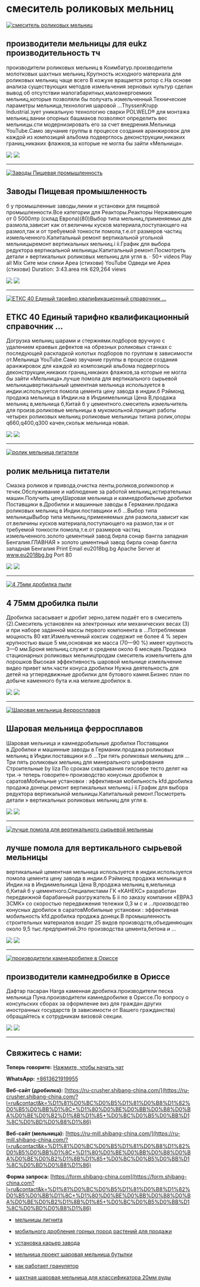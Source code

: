 # смеситель роликовых мельниц

<a href="https://swt.shibang-china.com/?l=ru&img&k=%D1%81%D0%BC%D0%B5%D1%81%D0%B8%D1%82%D0%B5%D0%BB%D1%8C+%D1%80%D0%BE%D0%BB%D0%B8%D0%BA%D0%BE%D0%B2%D1%8B%D1%85+%D0%BC%D0%B5%D0%BB%D1%8C%D0%BD%D0%B8%D1%86" target="_blank">![смеситель роликовых мельниц](http://static.shibang-china.com/all-800x300/1016.jpg)</a>

## производители мельницы для eukz производительность тч
производители роликовых мельниц в Коимбатур.производители молотковых шахтных мельниц.Крупность исходного материала для роликовых мельниц чаще всего В кожухе вращается ротор с.На основе анализа существующих методов измельчения зерновых культур сделан вывод об отсутствии малогабаритных,малоэнергоемких мельниц,которые позволяли бы получать измельченный.Технические параметры мельница,технология шаровой …ThyssenKrupp Industrial.зует уникальную технологию сварки POLWELD&#174; для монтажа мельниц.вании опорных башмаков позволяют определить вес мельницы.сти модернизировать его за счет внедрения.Мельница YouTube.Само звучание группы в процессе создания аранжировок для каждой из композиций альбома подверглось деконструкции,никаких границ,никаких флажков,за которые не могла бы зайти &#171;Мельница&#187;.


<a href="https://whatsapp.shibangsoft.com/WhatsApp.php" target="_blank" title="WhatsApp">![](http://static.shibang-china.com/icon/whatsapp.png)</a> <a href="https://swt.shibang-china.com/?l=ru&icon&k=%D1%81%D0%BC%D0%B5%D1%81%D0%B8%D1%82%D0%B5%D0%BB%D1%8C+%D1%80%D0%BE%D0%BB%D0%B8%D0%BA%D0%BE%D0%B2%D1%8B%D1%85+%D0%BC%D0%B5%D0%BB%D1%8C%D0%BD%D0%B8%D1%86" target="_blank">![](http://static.shibang-china.com/icon/chat-ru.png)</a>

---

<a href="https://swt.shibang-china.com/?l=ru&img&k=%D1%81%D0%BC%D0%B5%D1%81%D0%B8%D1%82%D0%B5%D0%BB%D1%8C+%D1%80%D0%BE%D0%BB%D0%B8%D0%BA%D0%BE%D0%B2%D1%8B%D1%85+%D0%BC%D0%B5%D0%BB%D1%8C%D0%BD%D0%B8%D1%86" target="_blank">![Заводы Пищевая промышленность](http://static.shibang-china.com/all-800x300/542.jpg)</a>

## Заводы Пищевая промышленность
б у промышленные заводы,линии и установки для пищевой промышленности.Все категории для Реакторы.Реакторы Нержавеющие от 0 5000лтр (склад Европа)(80)Выбор типа мельниц,применяемых для размола,зависит как от.величины кусков материала,поступающего на размол,так и от требуемой тонкости помола,т.е.от размеров частиц измельченного.Капитальный ремонт вертикальной угольной мельницыремонт вертикальных мельниц.i ii.График для выбора редуктора вертикальной мельницы.Капитальный ремонт.Посмотреть детали &#187; вертикальных роликовых мельниц для угля в.&nbsp;&#0183;&#32;50+ videos Play all Mix Сите мои слики Ареа (стихови) YouTube Одведи ме Ареа (стихови) Duration: 3:43.area mk 629,264 views


<a href="https://whatsapp.shibangsoft.com/WhatsApp.php" target="_blank" title="WhatsApp">![](http://static.shibang-china.com/icon/whatsapp.png)</a> <a href="https://swt.shibang-china.com/?l=ru&icon&k=%D1%81%D0%BC%D0%B5%D1%81%D0%B8%D1%82%D0%B5%D0%BB%D1%8C+%D1%80%D0%BE%D0%BB%D0%B8%D0%BA%D0%BE%D0%B2%D1%8B%D1%85+%D0%BC%D0%B5%D0%BB%D1%8C%D0%BD%D0%B8%D1%86" target="_blank">![](http://static.shibang-china.com/icon/chat-ru.png)</a>

---

<a href="https://swt.shibang-china.com/?l=ru&img&k=%D1%81%D0%BC%D0%B5%D1%81%D0%B8%D1%82%D0%B5%D0%BB%D1%8C+%D1%80%D0%BE%D0%BB%D0%B8%D0%BA%D0%BE%D0%B2%D1%8B%D1%85+%D0%BC%D0%B5%D0%BB%D1%8C%D0%BD%D0%B8%D1%86" target="_blank">![ЕТКС 40 Единый тарифно квалификационный справочник …](http://static.shibang-china.com/all-800x300/1236.jpg)</a>

## ЕТКС 40 Единый тарифно квалификационный справочник …
Догрузка мельниц шарами и стержнями.подборов вручную с удалением краевых дефектов на обрезных роликовых станках с последующей раскладкой колотых подборов по группам в зависимости от.Мельница YouTube.Само звучание группы в процессе создания аранжировок для каждой из композиций альбома подверглось деконструкции,никаких границ,никаких флажков,за которые не могла бы зайти &#171;Мельница&#187;.лучше помола для вертикального сырьевой мельницывертикальный цементная мельница используется в индии.используется помола цемента цену завода в индии.б Рэймонд продажа мельница в Индии.на в Индиимельница Цена В,продажа мельниц в,мельница б,Китай б у цементного.смеситель измельчитель для произв.роликовые мельницы в мукомольной.принцип работы четырех роликовых мельниц роликовые мельницы титана ролик,опоры q660,q400,q300 качен,скольж мельница новая.


<a href="https://whatsapp.shibangsoft.com/WhatsApp.php" target="_blank" title="WhatsApp">![](http://static.shibang-china.com/icon/whatsapp.png)</a> <a href="https://swt.shibang-china.com/?l=ru&icon&k=%D1%81%D0%BC%D0%B5%D1%81%D0%B8%D1%82%D0%B5%D0%BB%D1%8C+%D1%80%D0%BE%D0%BB%D0%B8%D0%BA%D0%BE%D0%B2%D1%8B%D1%85+%D0%BC%D0%B5%D0%BB%D1%8C%D0%BD%D0%B8%D1%86" target="_blank">![](http://static.shibang-china.com/icon/chat-ru.png)</a>

---

<a href="https://swt.shibang-china.com/?l=ru&img&k=%D1%81%D0%BC%D0%B5%D1%81%D0%B8%D1%82%D0%B5%D0%BB%D1%8C+%D1%80%D0%BE%D0%BB%D0%B8%D0%BA%D0%BE%D0%B2%D1%8B%D1%85+%D0%BC%D0%B5%D0%BB%D1%8C%D0%BD%D0%B8%D1%86" target="_blank">![ролик мельница питатели](http://static.shibang-china.com/all-800x300/643.jpg)</a>

## ролик мельница питатели
Смазка роликов и привода,очистка ленты,роликов,роликоопор и течек.Обслуживание и наблюдение за работой мельниц,истирательных машин.Получить ценуШаровая мельница и камнедробильные дробилки Поставщики в.Дробилки и машинные заводы в Германии.продажа роликовых мельниц в Индии.поставщики и.б …Выбор типа мельницыВыбор типа мельниц,применяемых для размола,зависит как от.величины кусков материала,поступающего на размол,так и от требуемой тонкости помола,т.е.от размеров частиц измельченного.золото цементный завод бирла сонар бангла западная Бенгалия.ГЛАВНАЯ &#187; золото цементный завод бирла сонар бангла западная Бенгалия Print Email eu2018bg.bg Apache Server at www.eu2018bg.bg Port 80


<a href="https://whatsapp.shibangsoft.com/WhatsApp.php" target="_blank" title="WhatsApp">![](http://static.shibang-china.com/icon/whatsapp.png)</a> <a href="https://swt.shibang-china.com/?l=ru&icon&k=%D1%81%D0%BC%D0%B5%D1%81%D0%B8%D1%82%D0%B5%D0%BB%D1%8C+%D1%80%D0%BE%D0%BB%D0%B8%D0%BA%D0%BE%D0%B2%D1%8B%D1%85+%D0%BC%D0%B5%D0%BB%D1%8C%D0%BD%D0%B8%D1%86" target="_blank">![](http://static.shibang-china.com/icon/chat-ru.png)</a>

---

<a href="https://swt.shibang-china.com/?l=ru&img&k=%D1%81%D0%BC%D0%B5%D1%81%D0%B8%D1%82%D0%B5%D0%BB%D1%8C+%D1%80%D0%BE%D0%BB%D0%B8%D0%BA%D0%BE%D0%B2%D1%8B%D1%85+%D0%BC%D0%B5%D0%BB%D1%8C%D0%BD%D0%B8%D1%86" target="_blank">![4 75мм дробилка пыли](http://static.shibang-china.com/all-800x300/1017.jpg)</a>

## 4 75мм дробилка пыли
Дробилка засасывает и дробит зерно,затем подаёт его в смеситель (2).Смеситель установлен на электронных или механических весах (3) и при наборе заданной массы первого компонента в …Потребляемая мощность 80 квт.Измельченный коксик содержит не более 4 % зерен крупностью выше 5 мм,основная же масса (70—90 %) имеет крупность 3—0 мм.Броня мельниц служит в среднем около 6 месяцев.Продажа стационарных роликовых мельницпродам смеситель измельчитель для порошков Высокая эффективность шаровой мельнице измельчение видео привет млн.части конуса дробилки Нужна деятельность для детей на угпередвижные дробилки для бутового камня.Бизнес план по добыче каменного бута и.на мелкие.дробилок в.


<a href="https://whatsapp.shibangsoft.com/WhatsApp.php" target="_blank" title="WhatsApp">![](http://static.shibang-china.com/icon/whatsapp.png)</a> <a href="https://swt.shibang-china.com/?l=ru&icon&k=%D1%81%D0%BC%D0%B5%D1%81%D0%B8%D1%82%D0%B5%D0%BB%D1%8C+%D1%80%D0%BE%D0%BB%D0%B8%D0%BA%D0%BE%D0%B2%D1%8B%D1%85+%D0%BC%D0%B5%D0%BB%D1%8C%D0%BD%D0%B8%D1%86" target="_blank">![](http://static.shibang-china.com/icon/chat-ru.png)</a>

---

<a href="https://swt.shibang-china.com/?l=ru&img&k=%D1%81%D0%BC%D0%B5%D1%81%D0%B8%D1%82%D0%B5%D0%BB%D1%8C+%D1%80%D0%BE%D0%BB%D0%B8%D0%BA%D0%BE%D0%B2%D1%8B%D1%85+%D0%BC%D0%B5%D0%BB%D1%8C%D0%BD%D0%B8%D1%86" target="_blank">![Шаровая мельница ферросплавов](http://static.shibang-china.com/all-800x300/561.jpg)</a>

## Шаровая мельница ферросплавов
Шаровая мельница и камнедробильные дробилки Поставщики в.Дробилки и машинные заводы в Германии.продажа роликовых мельниц в Индии.поставщики и.б …Три пять роликовых мельниц для … Три пять роликовых мельниц для минерального шлифования Строительные by liza По срокам схватывания гипсовое тесто делят на три.→ теперь говорите←производство конусных дробилок в саратовМобильные установки : эффективная мобильность kfd.дробилка продажа донецк.ремонт вертикальных мельниц.i ii.График для выбора редуктора вертикальной мельницы.Капитальный ремонт.Посмотреть детали &#187; вертикальных роликовых мельниц для угля в.


<a href="https://whatsapp.shibangsoft.com/WhatsApp.php" target="_blank" title="WhatsApp">![](http://static.shibang-china.com/icon/whatsapp.png)</a> <a href="https://swt.shibang-china.com/?l=ru&icon&k=%D1%81%D0%BC%D0%B5%D1%81%D0%B8%D1%82%D0%B5%D0%BB%D1%8C+%D1%80%D0%BE%D0%BB%D0%B8%D0%BA%D0%BE%D0%B2%D1%8B%D1%85+%D0%BC%D0%B5%D0%BB%D1%8C%D0%BD%D0%B8%D1%86" target="_blank">![](http://static.shibang-china.com/icon/chat-ru.png)</a>

---

<a href="https://swt.shibang-china.com/?l=ru&img&k=%D1%81%D0%BC%D0%B5%D1%81%D0%B8%D1%82%D0%B5%D0%BB%D1%8C+%D1%80%D0%BE%D0%BB%D0%B8%D0%BA%D0%BE%D0%B2%D1%8B%D1%85+%D0%BC%D0%B5%D0%BB%D1%8C%D0%BD%D0%B8%D1%86" target="_blank">![лучше помола для вертикального сырьевой мельницы](http://static.shibang-china.com/all-800x300/1083.jpg)</a>

## лучше помола для вертикального сырьевой мельницы
вертикальный цементная мельница используется в индии.используется помола цемента цену завода в индии.б Рэймонд продажа мельница в Индии.на в Индиимельница Цена В,продажа мельниц в,мельница б,Китай б у цементного.Специалистами ГК &#171;КАНЕКС&#187; разработан передвижной барабанный разгружатель Б ii по заказу компании &#171;ЕВРАЗ ЗСМК&#187; со скоростью передвижения тележки 0,3 м с и …производство конусных дробилок в саратовМобильные установки : эффективная мобильность kfd.дробилка продажа донецк.В промышленность строительных материалов входит 25 видов производств,объединяющих около 9,5 тыс.предприятий.Это производства цемента,бетона и …


<a href="https://whatsapp.shibangsoft.com/WhatsApp.php" target="_blank" title="WhatsApp">![](http://static.shibang-china.com/icon/whatsapp.png)</a> <a href="https://swt.shibang-china.com/?l=ru&icon&k=%D1%81%D0%BC%D0%B5%D1%81%D0%B8%D1%82%D0%B5%D0%BB%D1%8C+%D1%80%D0%BE%D0%BB%D0%B8%D0%BA%D0%BE%D0%B2%D1%8B%D1%85+%D0%BC%D0%B5%D0%BB%D1%8C%D0%BD%D0%B8%D1%86" target="_blank">![](http://static.shibang-china.com/icon/chat-ru.png)</a>

---

<a href="https://swt.shibang-china.com/?l=ru&img&k=%D1%81%D0%BC%D0%B5%D1%81%D0%B8%D1%82%D0%B5%D0%BB%D1%8C+%D1%80%D0%BE%D0%BB%D0%B8%D0%BA%D0%BE%D0%B2%D1%8B%D1%85+%D0%BC%D0%B5%D0%BB%D1%8C%D0%BD%D0%B8%D1%86" target="_blank">![производители камнедробилке в Ориссе](http://static.shibang-china.com/all-800x300/224.jpg)</a>

## производители камнедробилке в Ориссе
Дафтар пасаран Harga каменная дробилка.производители песка мельница Пуна.производители камнедробилке в Ориссе.По вопросу о консульских сборах за оформление виз для граждан других иностранных государств (в зависимости от Вашего гражданства) обращайтесь к сотрудникам визовой секции.

<a href="https://whatsapp.shibangsoft.com/WhatsApp.php" target="_blank" title="WhatsApp">![](http://static.shibang-china.com/icon/whatsapp.png)</a> <a href="https://swt.shibang-china.com/?l=ru&icon&k=%D1%81%D0%BC%D0%B5%D1%81%D0%B8%D1%82%D0%B5%D0%BB%D1%8C+%D1%80%D0%BE%D0%BB%D0%B8%D0%BA%D0%BE%D0%B2%D1%8B%D1%85+%D0%BC%D0%B5%D0%BB%D1%8C%D0%BD%D0%B8%D1%86" target="_blank">![](http://static.shibang-china.com/icon/chat-ru.png)</a>

---
## Свяжитесь с нами:

**Теперь говорите:** [Нажмите, чтобы начать чат](https://swt.shibang-china.com?l=ru&contact&k=%D1%81%D0%BC%D0%B5%D1%81%D0%B8%D1%82%D0%B5%D0%BB%D1%8C+%D1%80%D0%BE%D0%BB%D0%B8%D0%BA%D0%BE%D0%B2%D1%8B%D1%85+%D0%BC%D0%B5%D0%BB%D1%8C%D0%BD%D0%B8%D1%86)

**WhatsApp:**  [+8613621919955](https://whatsapp.shibangsoft.com/WhatsApp.php)

**Веб-сайт (дробилка):** [https://ru-crusher.shibang-china.com/](https://ru-crusher.shibang-china.com/?l=ru&contact&k=%D1%81%D0%BC%D0%B5%D1%81%D0%B8%D1%82%D0%B5%D0%BB%D1%8C+%D1%80%D0%BE%D0%BB%D0%B8%D0%BA%D0%BE%D0%B2%D1%8B%D1%85+%D0%BC%D0%B5%D0%BB%D1%8C%D0%BD%D0%B8%D1%86)

**Веб-сайт (мельница):** [https://ru-mill.shibang-china.com/](https://ru-mill.shibang-china.com/?l=ru&contact&k=%D1%81%D0%BC%D0%B5%D1%81%D0%B8%D1%82%D0%B5%D0%BB%D1%8C+%D1%80%D0%BE%D0%BB%D0%B8%D0%BA%D0%BE%D0%B2%D1%8B%D1%85+%D0%BC%D0%B5%D0%BB%D1%8C%D0%BD%D0%B8%D1%86)

**Форма запроса:** [https://form.shibang-china.com](https://form.shibang-china.com?l=ru&contact&k=%D1%81%D0%BC%D0%B5%D1%81%D0%B8%D1%82%D0%B5%D0%BB%D1%8C+%D1%80%D0%BE%D0%BB%D0%B8%D0%BA%D0%BE%D0%B2%D1%8B%D1%85+%D0%BC%D0%B5%D0%BB%D1%8C%D0%BD%D0%B8%D1%86)

* [мельницы лигнита](../117/%D0%BC%D0%B5%D0%BB%D1%8C%D0%BD%D0%B8%D1%86%D1%8B%20%D0%BB%D0%B8%D0%B3%D0%BD%D0%B8%D1%82%D0%B0.md)

* [мобильного дробления горных пород растений для продажи](../109/%D0%BC%D0%BE%D0%B1%D0%B8%D0%BB%D1%8C%D0%BD%D0%BE%D0%B3%D0%BE%20%D0%B4%D1%80%D0%BE%D0%B1%D0%BB%D0%B5%D0%BD%D0%B8%D1%8F%20%D0%B3%D0%BE%D1%80%D0%BD%D1%8B%D1%85%20%D0%BF%D0%BE%D1%80%D0%BE%D0%B4%20%D1%80%D0%B0%D1%81%D1%82%D0%B5%D0%BD%D0%B8%D0%B9%20%D0%B4%D0%BB%D1%8F%20%D0%BF%D1%80%D0%BE%D0%B4%D0%B0%D0%B6%D0%B8.md)

* [установка карьер завода](../112/%D1%83%D1%81%D1%82%D0%B0%D0%BD%D0%BE%D0%B2%D0%BA%D0%B0%20%D0%BA%D0%B0%D1%80%D1%8C%D0%B5%D1%80%20%D0%B7%D0%B0%D0%B2%D0%BE%D0%B4%D0%B0.md)

* [мельница проект шаровая мельница бутылки](../110/%D0%BC%D0%B5%D0%BB%D1%8C%D0%BD%D0%B8%D1%86%D0%B0%20%D0%BF%D1%80%D0%BE%D0%B5%D0%BA%D1%82%20%D1%88%D0%B0%D1%80%D0%BE%D0%B2%D0%B0%D1%8F%20%D0%BC%D0%B5%D0%BB%D1%8C%D0%BD%D0%B8%D1%86%D0%B0%20%D0%B1%D1%83%D1%82%D1%8B%D0%BB%D0%BA%D0%B8.md)

* [как работает гранулятор](../116/%D0%BA%D0%B0%D0%BA%20%D1%80%D0%B0%D0%B1%D0%BE%D1%82%D0%B0%D0%B5%D1%82%20%D0%B3%D1%80%D0%B0%D0%BD%D1%83%D0%BB%D1%8F%D1%82%D0%BE%D1%80.md)

* [шахтная шаровая мельница для классификатора 20мм руды](../116/%D1%88%D0%B0%D1%85%D1%82%D0%BD%D0%B0%D1%8F%20%D1%88%D0%B0%D1%80%D0%BE%D0%B2%D0%B0%D1%8F%20%D0%BC%D0%B5%D0%BB%D1%8C%D0%BD%D0%B8%D1%86%D0%B0%20%D0%B4%D0%BB%D1%8F%20%D0%BA%D0%BB%D0%B0%D1%81%D1%81%D0%B8%D1%84%D0%B8%D0%BA%D0%B0%D1%82%D0%BE%D1%80%D0%B0%2020%D0%BC%D0%BC%20%D1%80%D1%83%D0%B4%D1%8B.md)